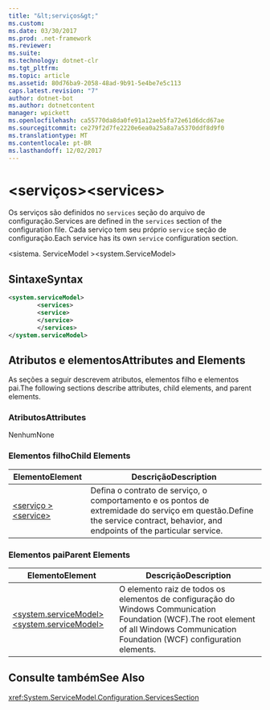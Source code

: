 ```yaml
---
title: "&lt;serviços&gt;"
ms.custom: 
ms.date: 03/30/2017
ms.prod: .net-framework
ms.reviewer: 
ms.suite: 
ms.technology: dotnet-clr
ms.tgt_pltfrm: 
ms.topic: article
ms.assetid: 80d76ba9-2058-48ad-9b91-5e4be7e5c113
caps.latest.revision: "7"
author: dotnet-bot
ms.author: dotnetcontent
manager: wpickett
ms.openlocfilehash: ca55770da8da0fe91a12aeb5fa72e61d6dcd67ae
ms.sourcegitcommit: ce279f2d7fe2220e6ea0a25a8a7a5370ddf8d9f0
ms.translationtype: MT
ms.contentlocale: pt-BR
ms.lasthandoff: 12/02/2017
---
```

# <a name="ltservicesgt"></a><span data-ttu-id="c5293-102">&lt;serviços&gt;</span><span class="sxs-lookup"><span data-stu-id="c5293-102">&lt;services&gt;</span></span>
<span data-ttu-id="c5293-103">Os serviços são definidos no `services` seção do arquivo de configuração.</span><span class="sxs-lookup"><span data-stu-id="c5293-103">Services are defined in the `services` section of the configuration file.</span></span> <span data-ttu-id="c5293-104">Cada serviço tem seu próprio `service` seção de configuração.</span><span class="sxs-lookup"><span data-stu-id="c5293-104">Each service has its own `service` configuration section.</span></span>  
  
 <span data-ttu-id="c5293-105">\<sistema. ServiceModel ></span><span class="sxs-lookup"><span data-stu-id="c5293-105">\<system.ServiceModel></span></span>  
  
## <a name="syntax"></a><span data-ttu-id="c5293-106">Sintaxe</span><span class="sxs-lookup"><span data-stu-id="c5293-106">Syntax</span></span>  
  
```xml  
<system.serviceModel>  
        <services>  
        <service>  
        </service>  
        </services>  
</system.serviceModel>  
```  
  
## <a name="attributes-and-elements"></a><span data-ttu-id="c5293-107">Atributos e elementos</span><span class="sxs-lookup"><span data-stu-id="c5293-107">Attributes and Elements</span></span>  
 <span data-ttu-id="c5293-108">As seções a seguir descrevem atributos, elementos filho e elementos pai.</span><span class="sxs-lookup"><span data-stu-id="c5293-108">The following sections describe attributes, child elements, and parent elements.</span></span>  
  
### <a name="attributes"></a><span data-ttu-id="c5293-109">Atributos</span><span class="sxs-lookup"><span data-stu-id="c5293-109">Attributes</span></span>  
 <span data-ttu-id="c5293-110">Nenhum</span><span class="sxs-lookup"><span data-stu-id="c5293-110">None</span></span>  
  
### <a name="child-elements"></a><span data-ttu-id="c5293-111">Elementos filho</span><span class="sxs-lookup"><span data-stu-id="c5293-111">Child Elements</span></span>  
  
|<span data-ttu-id="c5293-112">Elemento</span><span class="sxs-lookup"><span data-stu-id="c5293-112">Element</span></span>|<span data-ttu-id="c5293-113">Descrição</span><span class="sxs-lookup"><span data-stu-id="c5293-113">Description</span></span>|  
|-------------|-----------------|  
|[<span data-ttu-id="c5293-114">\<serviço ></span><span class="sxs-lookup"><span data-stu-id="c5293-114">\<service></span></span>](../../../../../docs/framework/configure-apps/file-schema/wcf/service.md)|<span data-ttu-id="c5293-115">Defina o contrato de serviço, o comportamento e os pontos de extremidade do serviço em questão.</span><span class="sxs-lookup"><span data-stu-id="c5293-115">Define the service contract, behavior, and endpoints of the particular service.</span></span>|  
  
### <a name="parent-elements"></a><span data-ttu-id="c5293-116">Elementos pai</span><span class="sxs-lookup"><span data-stu-id="c5293-116">Parent Elements</span></span>  
  
|<span data-ttu-id="c5293-117">Elemento</span><span class="sxs-lookup"><span data-stu-id="c5293-117">Element</span></span>|<span data-ttu-id="c5293-118">Descrição</span><span class="sxs-lookup"><span data-stu-id="c5293-118">Description</span></span>|  
|-------------|-----------------|  
|[<span data-ttu-id="c5293-119">\<system.serviceModel></span><span class="sxs-lookup"><span data-stu-id="c5293-119">\<system.serviceModel></span></span>](../../../../../docs/framework/configure-apps/file-schema/wcf/system-servicemodel.md)|<span data-ttu-id="c5293-120">O elemento raiz de todos os elementos de configuração do Windows Communication Foundation (WCF).</span><span class="sxs-lookup"><span data-stu-id="c5293-120">The root element of all Windows Communication Foundation (WCF) configuration elements.</span></span>|  
  
## <a name="see-also"></a><span data-ttu-id="c5293-121">Consulte também</span><span class="sxs-lookup"><span data-stu-id="c5293-121">See Also</span></span>  
 <xref:System.ServiceModel.Configuration.ServicesSection>
